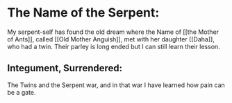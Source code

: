# The Name of the Serpent:
My serpent-self has found the old dream where the Name of [[the Mother of Ants]], called [[Old Mother Anguish]], met with her daughter [[Daha]], who had a twin. Their parley is long ended but I can still learn their lesson.

## Integument, Surrendered:
The Twins and the Serpent war, and in that war I have learned how pain can be a gate.
